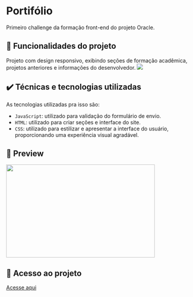 # Portifólio

Primeiro challenge da formação front-end do projeto Oracle.

## 🔨 Funcionalidades do projeto

Projeto com design responsivo, exibindo seções de formação acadêmica, projetos anteriores e informações do desenvolvedor.
![](img/amostra.gif)

## ✔️ Técnicas e tecnologias utilizadas

As  tecnologias utilizadas pra isso são:

- `JavaScript`: utilizado para validação do formulário de envio.
- `HTML`: utilizado para criar seções e interface do site.       
- `CSS`: utilizado para estilizar e apresentar a interface do usuário, proporcionando uma experiência visual agradável.

## 🎯 Preview

<img src="https://cdn.discordapp.com/attachments/1206012871251853315/1228126451396771860/Captura_de_tela_2024-04-11_203246.png?ex=662ae8e3&is=661873e3&hm=dccb1fd2870bb09d6aa538cfcff0ffdedb1ef60c8b728ee157f7000cd3b5de83&" width="400px" height="250px" alt="">

## 📁 Acesso ao projeto

[Acesse aqui](https://namelessmai.github.io/challenge-portifolio/)

